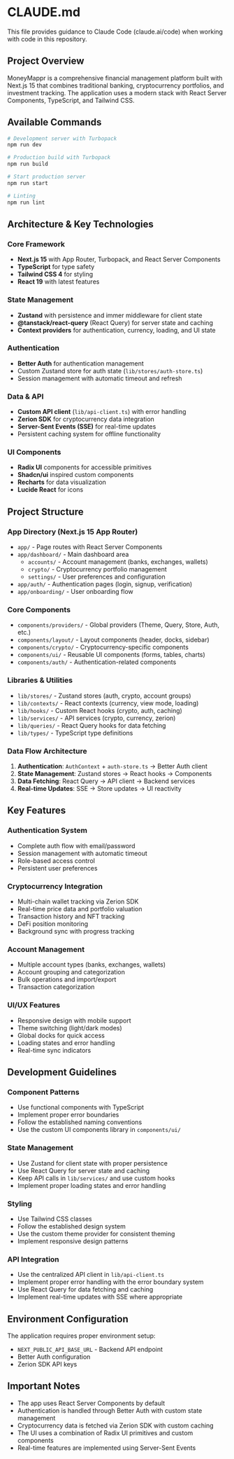 # CLAUDE.md

This file provides guidance to Claude Code (claude.ai/code) when working with code in this repository.

## Project Overview

MoneyMappr is a comprehensive financial management platform built with Next.js 15 that combines traditional banking, cryptocurrency portfolios, and investment tracking. The application uses a modern stack with React Server Components, TypeScript, and Tailwind CSS.

## Available Commands

```bash
# Development server with Turbopack
npm run dev

# Production build with Turbopack
npm run build

# Start production server
npm run start

# Linting
npm run lint
```

## Architecture & Key Technologies

### Core Framework
- **Next.js 15** with App Router, Turbopack, and React Server Components
- **TypeScript** for type safety
- **Tailwind CSS 4** for styling
- **React 19** with latest features

### State Management
- **Zustand** with persistence and immer middleware for client state
- **@tanstack/react-query** (React Query) for server state and caching
- **Context providers** for authentication, currency, loading, and UI state

### Authentication
- **Better Auth** for authentication management
- Custom Zustand store for auth state (`lib/stores/auth-store.ts`)
- Session management with automatic timeout and refresh

### Data & API
- **Custom API client** (`lib/api-client.ts`) with error handling
- **Zerion SDK** for cryptocurrency data integration
- **Server-Sent Events (SSE)** for real-time updates
- Persistent caching system for offline functionality

### UI Components
- **Radix UI** components for accessible primitives
- **Shadcn/ui** inspired custom components
- **Recharts** for data visualization
- **Lucide React** for icons

## Project Structure

### App Directory (Next.js 15 App Router)
- `app/` - Page routes with React Server Components
- `app/dashboard/` - Main dashboard area
  - `accounts/` - Account management (banks, exchanges, wallets)
  - `crypto/` - Cryptocurrency portfolio management
  - `settings/` - User preferences and configuration
- `app/auth/` - Authentication pages (login, signup, verification)
- `app/onboarding/` - User onboarding flow

### Core Components
- `components/providers/` - Global providers (Theme, Query, Store, Auth, etc.)
- `components/layout/` - Layout components (header, docks, sidebar)
- `components/crypto/` - Cryptocurrency-specific components
- `components/ui/` - Reusable UI components (forms, tables, charts)
- `components/auth/` - Authentication-related components

### Libraries & Utilities
- `lib/stores/` - Zustand stores (auth, crypto, account groups)
- `lib/contexts/` - React contexts (currency, view mode, loading)
- `lib/hooks/` - Custom React hooks (crypto, auth, caching)
- `lib/services/` - API services (crypto, currency, zerion)
- `lib/queries/` - React Query hooks for data fetching
- `lib/types/` - TypeScript type definitions

### Data Flow Architecture
1. **Authentication**: `AuthContext` + `auth-store.ts` → Better Auth client
2. **State Management**: Zustand stores → React hooks → Components
3. **Data Fetching**: React Query → API client → Backend services
4. **Real-time Updates**: SSE → Store updates → UI reactivity

## Key Features

### Authentication System
- Complete auth flow with email/password
- Session management with automatic timeout
- Role-based access control
- Persistent user preferences

### Cryptocurrency Integration
- Multi-chain wallet tracking via Zerion SDK
- Real-time price data and portfolio valuation
- Transaction history and NFT tracking
- DeFi position monitoring
- Background sync with progress tracking

### Account Management
- Multiple account types (banks, exchanges, wallets)
- Account grouping and categorization
- Bulk operations and import/export
- Transaction categorization

### UI/UX Features
- Responsive design with mobile support
- Theme switching (light/dark modes)
- Global docks for quick access
- Loading states and error handling
- Real-time sync indicators

## Development Guidelines

### Component Patterns
- Use functional components with TypeScript
- Implement proper error boundaries
- Follow the established naming conventions
- Use the custom UI components library in `components/ui/`

### State Management
- Use Zustand for client state with proper persistence
- Use React Query for server state and caching
- Keep API calls in `lib/services/` and use custom hooks
- Implement proper loading states and error handling

### Styling
- Use Tailwind CSS classes
- Follow the established design system
- Use the custom theme provider for consistent theming
- Implement responsive design patterns

### API Integration
- Use the centralized API client in `lib/api-client.ts`
- Implement proper error handling with the error boundary system
- Use React Query for data fetching and caching
- Implement real-time updates with SSE where appropriate

## Environment Configuration

The application requires proper environment setup:
- `NEXT_PUBLIC_API_BASE_URL` - Backend API endpoint
- Better Auth configuration
- Zerion SDK API keys

## Important Notes

- The app uses React Server Components by default
- Authentication is handled through Better Auth with custom state management
- Cryptocurrency data is fetched via Zerion SDK with custom caching
- The UI uses a combination of Radix UI primitives and custom components
- Real-time features are implemented using Server-Sent Events